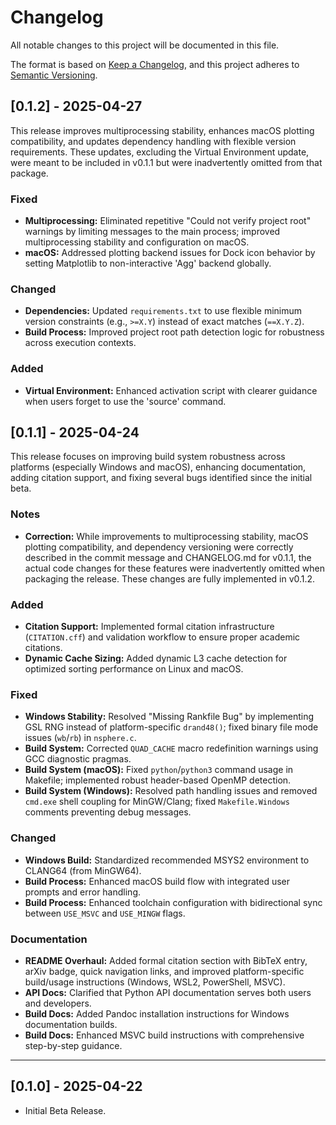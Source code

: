 # Changelog

All notable changes to this project will be documented in this file.

The format is based on [Keep a Changelog](https://keepachangelog.com/en/1.0.0/),
and this project adheres to [Semantic Versioning](https://semver.org/spec/v2.0.0.html).

## [0.1.2] - 2025-04-27

This release improves multiprocessing stability, enhances macOS plotting compatibility, and updates dependency handling with flexible version requirements. These updates, excluding the Virtual Environment update, were meant to be included in v0.1.1 but were inadvertently omitted from that package.

### Fixed

*   **Multiprocessing:** Eliminated repetitive "Could not verify project root" warnings by limiting messages to the main process; improved multiprocessing stability and configuration on macOS.
*   **macOS:** Addressed plotting backend issues for Dock icon behavior by setting Matplotlib to non-interactive 'Agg' backend globally.

### Changed

*   **Dependencies:** Updated `requirements.txt` to use flexible minimum version constraints (e.g., `>=X.Y`) instead of exact matches (`==X.Y.Z`).
*   **Build Process:** Improved project root path detection logic for robustness across execution contexts.

### Added

*   **Virtual Environment:** Enhanced activation script with clearer guidance when users forget to use the 'source' command.

## [0.1.1] - 2025-04-24

This release focuses on improving build system robustness across platforms (especially Windows and macOS), enhancing documentation, adding citation support, and fixing several bugs identified since the initial beta.

### Notes

*   **Correction:** While improvements to multiprocessing stability, macOS plotting compatibility, and dependency versioning were correctly described in the commit message and CHANGELOG.md for v0.1.1, the actual code changes for these features were inadvertently omitted when packaging the release. These changes are fully implemented in v0.1.2.

### Added

*   **Citation Support:** Implemented formal citation infrastructure (`CITATION.cff`) and validation workflow to ensure proper academic citations.
*   **Dynamic Cache Sizing:** Added dynamic L3 cache detection for optimized sorting performance on Linux and macOS.

### Fixed

*   **Windows Stability:** Resolved "Missing Rankfile Bug" by implementing GSL RNG instead of platform-specific `drand48()`; fixed binary file mode issues (`wb`/`rb`) in `nsphere.c`.
*   **Build System:** Corrected `QUAD_CACHE` macro redefinition warnings using GCC diagnostic pragmas.
*   **Build System (macOS):** Fixed `python`/`python3` command usage in Makefile; implemented robust header-based OpenMP detection.
*   **Build System (Windows):** Resolved path handling issues and removed `cmd.exe` shell coupling for MinGW/Clang; fixed `Makefile.Windows` comments preventing debug messages.

### Changed

*   **Windows Build:** Standardized recommended MSYS2 environment to CLANG64 (from MinGW64).
*   **Build Process:** Enhanced macOS build flow with integrated user prompts and error handling.
*   **Build Process:** Enhanced toolchain configuration with bidirectional sync between `USE_MSVC` and `USE_MINGW` flags.

### Documentation

*   **README Overhaul:** Added formal citation section with BibTeX entry, arXiv badge, quick navigation links, and improved platform-specific build/usage instructions (Windows, WSL2, PowerShell, MSVC).
*   **API Docs:** Clarified that Python API documentation serves both users and developers.
*   **Build Docs:** Added Pandoc installation instructions for Windows documentation builds.
*   **Build Docs:** Enhanced MSVC build instructions with comprehensive step-by-step guidance.

---

## [0.1.0] - 2025-04-22

*   Initial Beta Release.